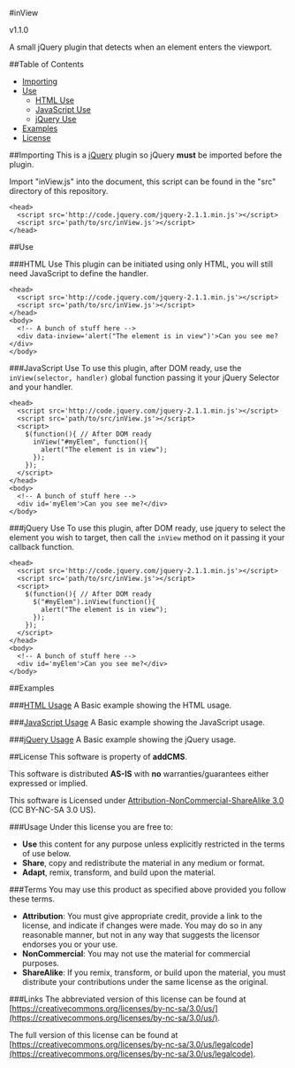 #inView

v1.1.0

A small jQuery plugin that detects when an element enters the viewport.

##Table of Contents
- [Importing](#importing)
- [Use](#use)
	- [HTML Use](#html-use)
	- [JavaScript Use](#javascript-use)
	- [jQuery Use](#jquery-use)
- [Examples](#examples)
- [License](#license)

##Importing
This is a [jQuery](http://jquery.com/) plugin so jQuery **must** be imported before the plugin.

Import "inView.js" into the document, this script can be found in the "src" directory of this repository.

	<head>
	  <script src='http://code.jquery.com/jquery-2.1.1.min.js'></script>
	  <script src='path/to/src/inView.js'></script>
	</head>

##Use

###HTML Use
This plugin can be initiated using only HTML, you will still need JavaScript to define the handler.

	<head>
	  <script src='http://code.jquery.com/jquery-2.1.1.min.js'></script>
	  <script src='path/to/src/inView.js'></script>
	</head>
	<body>
	  <!-- A bunch of stuff here -->
	  <div data-inview='alert("The element is in view")'>Can you see me?</div>
	</body>

###JavaScript Use
To use this plugin, after DOM ready, use the ``inView(selector, handler)`` global function passing it your jQuery Selector and your handler.

	<head>
	  <script src='http://code.jquery.com/jquery-2.1.1.min.js'></script>
	  <script src='path/to/src/inView.js'></script>
	  <script>
		$(function(){ // After DOM ready
		  inView("#myElem", function(){
		    alert("The element is in view");
		  });
		});
	  </script>
	</head>
	<body>
	  <!-- A bunch of stuff here -->
	  <div id='myElem'>Can you see me?</div>
	</body>

###jQuery Use
To use this plugin, after DOM ready, use jquery to select the element you wish to target, then call the ``inView`` method on it passing it your callback function.

	<head>
	  <script src='http://code.jquery.com/jquery-2.1.1.min.js'></script>
	  <script src='path/to/src/inView.js'></script>
	  <script>
		$(function(){ // After DOM ready
		  $("#myElem").inView(function(){
		    alert("The element is in view");
		  });
		});
	  </script>
	</head>
	<body>
	  <!-- A bunch of stuff here -->
	  <div id='myElem'>Can you see me?</div>
	</body>

##Examples

###[HTML Usage](examples/usage-html.html)
A Basic example showing the HTML usage.

###[JavaScript Usage](examples/usage-javascript.html)
A Basic example showing the JavaScript usage.

###[jQuery Usage](examples/usage-jquery.html)
A Basic example showing the jQuery usage.
	 

##License
This software is property of **addCMS**.

This software is distributed **AS-IS** with **no** warranties/guarantees either expressed or implied.

This software is Licensed under [Attribution-NonCommercial-ShareAlike 3.0](https://creativecommons.org/licenses/by-nc-sa/3.0/us/) (CC BY-NC-SA 3.0 US). 

###Usage
Under this license you are free to:

 - **Use** this content for any purpose unless explicitly restricted in the terms of use below.
 - **Share**, copy and redistribute the material in any medium or format.
 - **Adapt**, remix, transform, and build upon the material.

###Terms
You may use this product as specified above provided you follow these terms.

 - **Attribution**: You must give appropriate credit, provide a link to the license, and indicate if changes were made. You may do so in any reasonable manner, but not in any way that suggests the licensor endorses you or your use.
 - **NonCommercial**: You may not use the material for commercial purposes.
 - **ShareAlike**: If you remix, transform, or build upon the material, you must distribute your contributions under the same license as the original.

###Links
The abbreviated version of this license can be found at [https://creativecommons.org/licenses/by-nc-sa/3.0/us/](https://creativecommons.org/licenses/by-nc-sa/3.0/us/).

The full version of this license can be found at [https://creativecommons.org/licenses/by-nc-sa/3.0/us/legalcode](https://creativecommons.org/licenses/by-nc-sa/3.0/us/legalcode).